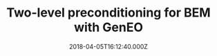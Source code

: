 ---
title: Two-level preconditioning for BEM with GenEO
event: Journée interne du LJLL (JILL)
event_url: ''

location: 'Paris, France'

abstract: ''
summary: ''

# Talk start and end times.
#   End time can optionally be hidden by prefixing the line with `#`.
date: "2018-04-05T16:12:40.000Z"
date_end: ""
all_day: true

# Schedule page publish date (NOT talk date).
publishDate: 2018-09-20T16:15:03.000Z

authors: []
tags:
  - Boundary integral method
  - BEM
  - GenEO

categories: 
  - other

# Is this a featured talk? (true/false)
featured: false

image:
  caption: ''
  focal_point: Right

url_pdf: ''
url_slides: ''
url_video: ''
url_code: ''


projects: []



math: false


---